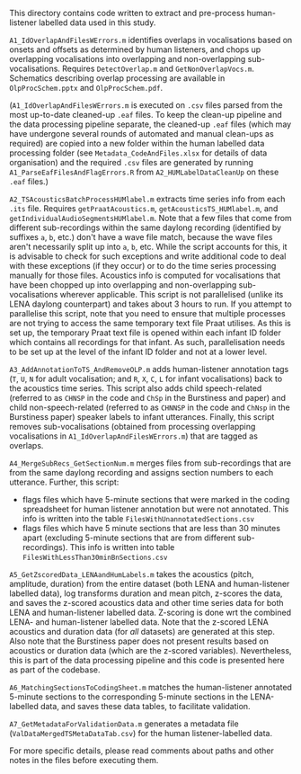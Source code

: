 This directory contains code written to extract and pre-process human-listener labelled data used in this study. 

`A1_IdOverlapAndFilesWErrors.m` identifies overlaps in vocalisations based on onsets and offsets as determined by human listeners, and chops up overlapping vocalisations into overlapping and non-overlapping sub-vocalisations. Requires `DetectOverlap.m` and `GetNonOverlapVocs.m`. Schematics describing overlap processing are available in `OlpProcSchem.pptx` and `OlpProcSchem.pdf`. 

(`A1_IdOverlapAndFilesWErrors.m` is executed on `.csv` files parsed from the most up-to-date cleaned-up `.eaf` files. To keep the clean-up pipeline and the data processing pipeline separate, the cleaned-up `.eaf` files (which may have undergone several rounds of automated and manual clean-ups as required) are copied into a new folder within the human labelled data processing folder (see `Metadata_CodeAndFiles.xlsx` for details of data organisation) and the required `.csv` files are generated by running `A1_ParseEafFilesAndFlagErrors.R` from `A2_HUMLabelDataCleanUp` on these `.eaf` files.)  

`A2_TSAcousticsBatchProcessHUMlabel.m` extracts time series info from each `.its` file. Requires `getPraatAcoustics.m`, `getAcousticsTS_HUMlabel.m`, and `getIndividualAudioSegmentsHUMlabel.m`. Note that a few files that come from different sub-recordings within the same daylong recording (identified by suffixes `a`, `b`, etc.) don't have a wave file match, because the wave files aren't necessarily split up into `a`, `b`, etc. While the script accounts for this, it is advisable to check for such exceptions and write additional code to deal with these exceptions (if they occur) or to do the time series processing manually for those files. Acoustics info is computed for vocalisations that have been chopped up into overlapping and non-overlapping sub-vocalisations wherever applicable. This script is not parallelised (unlike its LENA daylong counterpart) and takes about 3 hours to run. If you attempt to parallelise this script, note that you need to ensure that multiple processes are not trying to access the same temporary text file Praat utilises. As this is set up, the temporary Praat text file is opened within each infant ID folder which contains all recordings for that infant. As such, parallelisation needs to be set up at the level of the infant ID folder and not at a lower level. 

`A3_AddAnnotationToTS_AndRemoveOLP.m` adds human-listener annotation tags (`T`, `U`, `N` for adult vocalisation; and `R`, `X`, `C`, `L` for infant vocalisations) back to the acoustics time series. This script also adds child speech-related (referred to as `CHNSP` in the code and `ChSp` in the Burstiness and paper) and child non-speech-related (referred to as `CHNNSP` in the code and `ChNsp` in the Burstiness paper) speaker labels to infant utterances. Finally, this script removes sub-vocalisations (obtained from processing overlapping vocalisations in `A1_IdOverlapAndFilesWErrors.m`) that are tagged as overlaps.
 
`A4_MergeSubRecs_GetSectionNum.m` merges files from sub-recordings that are from the same daylong recording and assigns section numbers to each utterance. Further, this script:
-	flags files which have 5-minute sections that were marked in the coding spreadsheet for human listener annotation but were not annotated. This info is written into the table `FilesWithUnannotatedSections.csv`
-	flags files which have 5 minute sections that are less than 30 minutes apart (excluding 5-minute sections that are from different sub-recordings). This info is written into table `FilesWithLessThan30minBnSections.csv`

`A5_GetZscoredData_LENAandHumLabels.m` takes the acoustics (pitch, amplitude, duration) from the entire dataset (both LENA and human-listener labelled data), log transforms duration and mean pitch, z-scores the data, and saves the z-scored acoustics data and other time series data for both LENA and human-listener labelled data. Z-scoring is done wrt the combined LENA- and human-listener labelled data. Note that the z-scored LENA acoustics and duration data (for *all* datasets) are generated at this step. Also note that the Burstiness paper does not present results based on acoustics or duration data (which are the z-scored variables). Nevertheless, this is part of the data processing pipeline and this code is presented here as part of the codebase. 

`A6_MatchingSectionsToCodingSheet.m` matches the human-listener annotated 5-minute sections to the corresponding 5-minute sections in the LENA-labelled data, and saves these data tables, to facilitate validation.

`A7_GetMetadataForValidationData.m` generates a metadata file (`ValDataMergedTSMetaDataTab.csv`) for the human listener-labelled data.

For more specific details, please read comments about paths and other notes in the files before executing them.
